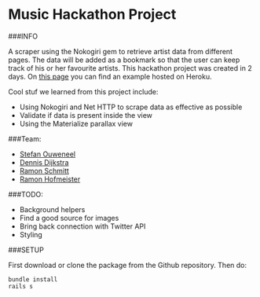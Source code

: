 # Music Hackathon Project

###INFO

A scraper using the Nokogiri gem to retrieve artist data from different pages. The data will be added as a bookmark so that the user can keep track of his or her favourite artists. This hackathon project was created in 2 days. On [this page](https://intense-basin-22468.herokuapp.com/) you can find an example hosted on Heroku. 

Cool stuf we learned from this project include: 
- Using Nokogiri and Net HTTP to scrape data as effective as possible
- Validate if data is present inside the view
- Using the Materialize parallax view


###Team: 
- [Stefan Ouweneel](https://github.com/Stefanouweneel)
- [Dennis Dijkstra](https://github.com/dennisdijkstra)
- [Ramon Schmitt](https://github.com/RamonSchmitt)
- [Ramon Hofmeister](https://github.com/ramonavic)

###TODO: 

- Background helpers
- Find a good source for images
- Bring back connection with Twitter API
- Styling

###SETUP

First download or clone the package from the Github repository. 
Then do:

```
bundle install
rails s 
```





